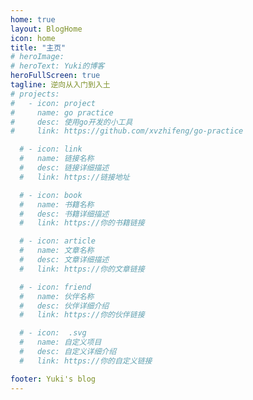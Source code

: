 ```yaml
---
home: true
layout: BlogHome
icon: home
title: "主页"
# heroImage:
# heroText: Yuki的博客
heroFullScreen: true
tagline: 逆向从入门到入土
# projects:
#   - icon: project
#     name: go practice
#     desc: 使用go开发的小工具
#     link: https://github.com/xvzhifeng/go-practice

  # - icon: link
  #   name: 链接名称
  #   desc: 链接详细描述
  #   link: https://链接地址

  # - icon: book
  #   name: 书籍名称
  #   desc: 书籍详细描述
  #   link: https://你的书籍链接

  # - icon: article
  #   name: 文章名称
  #   desc: 文章详细描述
  #   link: https://你的文章链接

  # - icon: friend
  #   name: 伙伴名称
  #   desc: 伙伴详细介绍
  #   link: https://你的伙伴链接

  # - icon:  .svg
  #   name: 自定义项目
  #   desc: 自定义详细介绍
  #   link: https://你的自定义链接

footer: Yuki's blog
---
```


<!-- 这是一个博客主页的案例。

要使用此布局，你应该在页面前端设置 `layout: BlogHome` 和 `home: true`。

相关配置文档请见 [博客主页](https://theme-hope.vuejs.press/zh/guide/blog/home/)。 -->
